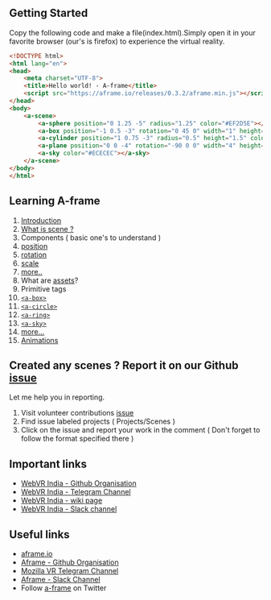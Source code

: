 ## Getting Started
Copy the following code and make a file(index.html).Simply open it in your favorite browser (our's is firefox) to experience the virtual reality.
```html
<!DOCTYPE html>
<html lang="en">
<head>
	<meta charset="UTF-8">
	<title>Hello world! - A-frame</title>
	<script src="https://aframe.io/releases/0.3.2/aframe.min.js"></script>
</head>
<body>
	<a-scene>
  		<a-sphere position="0 1.25 -5" radius="1.25" color="#EF2D5E"></a-sphere>
  		<a-box position="-1 0.5 -3" rotation="0 45 0" width="1" height="1" depth="1" color="#4CC3D9"></a-box>
  		<a-cylinder position="1 0.75 -3" radius="0.5" height="1.5" color="#FFC65D"></a-cylinder>
  		<a-plane position="0 0 -4" rotation="-90 0 0" width="4" height="4" color="#7BC8A4"></a-plane>
  		<a-sky color="#ECECEC"></a-sky>
	</a-scene>
</body>
</html>
```
## Learning A-frame
1. [Introduction](https://aframe.io/docs/0.3.0/introduction/)
2. [What is scene ?](https://aframe.io/docs/0.3.0/core/scene.html)
3. Components ( basic one's to understand )
  1. [position](https://aframe.io/docs/0.3.0/components/position.html)
  2. [rotation](https://aframe.io/docs/0.3.0/components/rotation.html)
  3. [scale](https://aframe.io/docs/0.3.0/components/scale.html)
  4. [more..](https://aframe.io/docs/0.3.0/core/component.html)
4. What are [assets](https://aframe.io/docs/0.3.0/core/asset-management-system.html)?
5. Primitive tags
  1. [`<a-box>`](https://aframe.io/docs/0.3.0/primitives/a-box.html)
  2. [`<a-circle>`](https://aframe.io/docs/0.3.0/primitives/a-circle.html)
  3. [`<a-ring>`](https://aframe.io/docs/0.3.0/primitives/a-ring.html)
  4. [`<a-sky>`](https://aframe.io/docs/0.3.0/primitives/a-sky.html)
  5. [more...](https://aframe.io/docs/0.3.0/primitives)
6. [Animations](https://aframe.io/docs/0.3.0/core/animations.html)

## Created any scenes ? Report it on our Github [issue](https://github.com/webvr-india/volunteer-contributions/issues)
   Let me help you in reporting.
   1. Visit volunteer contributions [issue](https://github.com/webvr-india/volunteer-contributions/issues)
   2. Find issue labeled projects ( Projects/Scenes )
   3. Click on the issue and report your work in the comment ( Don't forget to follow the format specified there )

## Important links
  * [WebVR India - Github Organisation](https://github.com/webvr-india)
  * [WebVR India - Telegram Channel](https://telegram.me/WebVRIndia)
  * [WebVR India - wiki page](https://wiki.mozilla.org/India/WebVR/)
  * [WebVR India - Slack channel](https://aframevr.slack.com/archives/india)

## Useful links
  * [aframe.io](https://aframe.io)
  * [Aframe - Github Organisation](https://github.com/aframevr)
  * [Mozilla VR Telegram Channel](https://telegram.me/MozillaVR)
  * [Aframe - Slack Channel](https://aframevr.slack.com)
  * Follow [a-frame](https://twitter.com/aframevr) on Twitter
